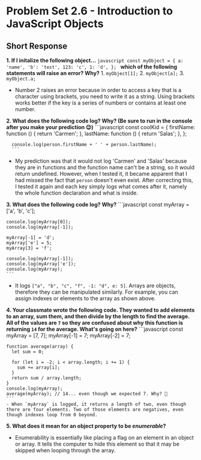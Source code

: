 # Problem Set 2.6 - Introduction to JavaScript Objects
## Short Response

**1. If I initalize the following object...**
    ```javascript
    const myObject = {
      a: 'name',
      'b': 'test',
      123: 'c',
      1: 'd',
    };
    ```
    **which of the following statements will raise an error? Why?**
    1. `myObject[1];`
    2. `myObject[a];`
    3. `myObject.a;`

  - Number 2 raises an error because in order to access a key that is a character using brackets, you need to write it as a string. Using brackets works better if the key is a series of numbers or contains at least one number.

**2. What does the following code log? Why? (Be sure to run in the console after you make your prediction 😉)**
      ```javascript
      const coolKid = {
        firstName: function () {
          return 'Carmen';
        },
        lastName: function () {
          return 'Salas';
        },
      };

      console.log(person.firstName + ' ' + person.lastName);
      ```
  - My prediction was that it would not log 'Carmen' and 'Salas' because they are in functions and the function name can't be a string, so it would return undefined. However, when I tested it, it became apparent that I had missed the fact that `person` doesn't even exist. After correcting this, I tested it again and each key simply logs what comes after it, namely the whole function declaration and what is inside. 

**3. What does the following code log? Why?**
    ```javascript
    const myArray = ['a', 'b', 'c'];

    console.log(myArray[0]);
    console.log(myArray[-1]);

    myArray[-1] = 'd';
    myArray['e'] = 5;
    myArray[3] = 'f';

    console.log(myArray[-1]);
    console.log(myArray['e']);
    console.log(myArray);
    ```
  - It logs `["a", "b", "c", "f", -1: "d", e: 5]`. Arrays are objects, therefore they can be manipulated similarly. For example, you can assign indexes or elements to the array as shown above.

**4. Your classmate wrote the following code. They wanted to add elements to an array, sum them, and then divide by the length to find the average. All of the values are `7` so they are confused about why this function is returning `14` for the average. What's going on here?**
    ```javascript
    const myArray = [7, 7];
    myArray[-1] = 7;
    myArray[-2] = 7;

    function average(array) {
      let sum = 0;

      for (let i = -2; i < array.length; i += 1) {
        sum += array[i];
      }
      return sum / array.length;
    }
    console.log(myArray);
    average(myArray); // 14... even though we expected 7. Why? 🤔
    ```
    - When `myArray` is logged, it returns a length of two, even though there are four elements. Two of those elements are negatives, even though indexes loop from 0 beyond.

**5. What does it mean for an object property to be _enumerable_?**
  - Enumerability is essentially like placing a flag on an element in an object or array. It tells the computer to hide this element so that it may be skipped when looping through the array.